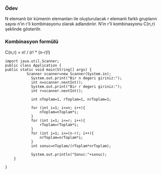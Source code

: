 ### Ödev
N elemanlı bir kümenin elemanları ile oluşturulacak r elemanlı farklı grupların sayısı n’in r’li kombinasyonu olarak adlandırılır. N’in r’li kombinasyonu C(n,r) şeklinde gösterilir.
### Kombinasyon formülü
C(n,r) = n! / (r! * (n-r)!)
```
import java.util.Scanner;
public class Application {
public static void main(String[] args) {
	      Scanner scanner=new Scanner(System.in);
	        System.out.print("Bir n degeri giriniz:");
	        int n=scanner.nextInt();
	        System.out.print("Bir r degeri giriniz:");
	        int r=scanner.nextInt();
	        
	        int nToplam=1, rToplam=1, nrToplam=1;
	        
	        for (int i=1; i<=n; i++){
	        	nToplam=nToplam*i;
	        }
	        for (int i=1; i<=r; i++){
	        	rToplam=rToplam*i;
	        }
	        for (int i=1; i<=(n-r); i++){
	        	nrToplam=nrToplam*i;
	        }
	        int sonuc=nToplam/(rToplam*nrToplam);
	        
	        System.out.println("Sonuc:"+sonuc);		
	}

}

```
